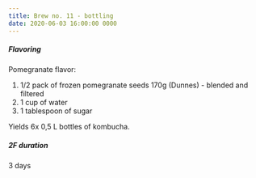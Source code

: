 ```yaml
---
title: Brew no. 11 - bottling
date: 2020-06-03 16:00:00 0000
---
```


##### Flavoring

Pomegranate flavor:
1. 1/2 pack of frozen pomegranate seeds 170g (Dunnes) - blended and filtered
2. 1 cup of water
3. 1 tablespoon of sugar

Yields 6x 0,5 L bottles of kombucha.

##### 2F duration

3 days